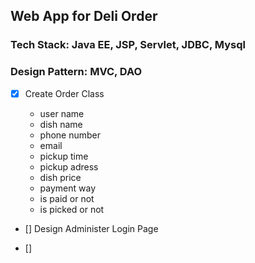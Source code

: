 ## Web App for Deli Order

### Tech Stack: Java EE, JSP, Servlet, JDBC, Mysql

### Design Pattern: MVC, DAO

- [x] Create Order Class

	- user name
	- dish name
	- phone number
	- email
	- pickup time
	- pickup adress
	- dish price
	- payment way
	- is paid or not
	- is picked or not
	
- [] Design Administer Login Page

- [] 